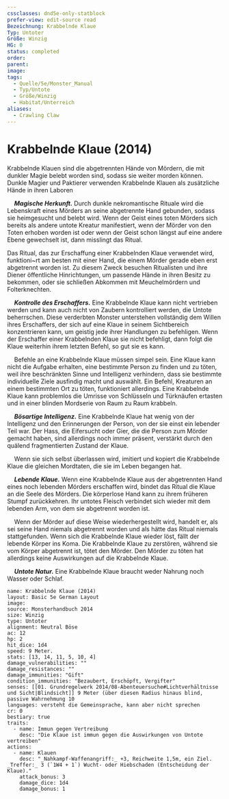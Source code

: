 ```yaml
---
cssclasses: dnd5e-only-statblock
prefer-view: edit-source read
Bezeichnung: Krabbelnde Klaue
Typ: Untoter
Größe: Winzig
HG: 0
status: completed
order:
parent:
image:
tags:
  - Quelle/5e/Monster_Manual
  - Typ/Untote
  - Größe/Winzig
  - Habitat/Unterreich
aliases:
  - Crawling Claw
---
```

# Krabbelnde Klaue (2014)
Krabbelnde Klauen sind die abgetrennten Hände von Mördern, die mit dunkler Magie belebt worden sind, sodass sie weiter morden können. Dunkle Magier und Paktierer verwenden Krabbelnde Klauen als zusätzliche Hände in ihren Laboren

$\quad$**_Magische Herkunft._** Durch dunkle nekromantische Rituale wird die Lebenskraft eines Mörders an seine abgetrennte Hand gebunden, sodass sie heimgesucht und belebt wird. Wenn der Geist eines toten Mörders sich bereits als andere untote Kreatur manifestiert, wenn der Mörder von den Toten erhoben worden ist oder wenn der Geist schon längst auf eine andere Ebene gewechselt ist, dann misslingt das Ritual.

Das Ritual, das zur Erschaffung einer Krabbelnden Klaue verwendet wird, funktioni~rt am besten mit einer Hand, die einem Mörder gerade eben erst abgetrennt worden ist. Zu diesem Zweck besuchen Ritualisten und ihre Diener öffentliche Hinrichtungen, um passende Hände in ihren Besitz zu bekommen, oder sie schließen Abkommen mit Meuchelmördern und Folterknechten.

$\quad$**_Kontrolle des Erschaffers._** Eine Krabbelnde Klaue kann nicht vertrieben werden und kann auch nicht von Zaubern kontrolliert werden, die Untote beherrschen. Diese verderbten Monster unterstehen vollständig dem Willen ihres Erschaffers, der sich auf eine Klaue in seinem Sichtbereich konzentrieren kann, um geistig jede ihrer Handlungen zu befehligen. Wenn der Erschaffer einer Krabbelnden Klaue sie nicht befehligt, dann folgt die Klaue weiterhin ihrem letzten Befehl, so gut sie es kann.

$\quad$Befehle an eine Krabbelnde Klaue müssen simpel sein. Eine Klaue kann nicht die Aufgabe erhalten, eine bestimmte Person zu finden und zu töten, weil ihre beschränkten Sinne und Intelligenz verhindern, dass sie bestimmte individuelle Ziele ausfindig macht und auswählt. Ein Befehl, Kreaturen an einem bestimmten Ort zu töten, funktioniert allerdings. Eine Krabbelnde Klaue kann problemlos die Umrisse von Schlüsseln und Türknäufen ertasten und in einer blinden Mordserie von Raum zu Raum krabbeln.

$\quad$**_Bösartige Intelligenz._** Eine Krabbelnde Klaue hat wenig von der Intelligenz und den Erinnerungen der Person, von der sie einst ein lebender Teil war. Der Hass, die Eifersucht oder Gier, die die Person zum Mörder gemacht haben, sind allerdings noch immer präsent, verstärkt durch den quälend fragmentierten Zustand der Klaue.

$\quad$Wenn sie sich selbst überlassen wird, imitiert und kopiert die Krabbelnde Klaue die gleichen Mordtaten, die sie im Leben begangen hat.

$\quad$**_Lebende Klaue._** Wenn eine Krabbelnde Klaue aus der abgetrennten Hand eines noch lebenden Mörders erschaffen wird, bindet das Ritual die Klaue an die Seele des Mörders. Die körperlose Hand kann zu ihrem früheren Stumpf zurückkehren. Ihr untotes Fleisch verbindet sich wieder mit dem lebenden Arm, von dem sie abgetrennt worden ist.

$\quad$Wenn der Mörder auf diese Weise wiederhergestellt wird, handelt er, als sei seine Hand niemals abgetrennt worden und als hätte das Ritual niemals stattgefunden. Wenn sich die Krabbelnde Klaue wieder löst, fällt der lebende Körper ins Koma. Die Krabbelnde Klaue zu zerstören, während sie vom Körper abgetrennt ist, tötet den Mörder. Den Mörder zu töten hat allerdings keine Auswirkungen auf die Krabbelnde Klaue.

$\quad$**_Untote Natur._** Eine Krabbelnde Klaue braucht weder Nahrung noch Wasser oder Schlaf.

```statblock
name: Krabbelnde Klaue (2014)
layout: Basic 5e German Layout
image: 
source: Monsterhandbuch 2014
size: Winzig
type: Untoter
alignment: Neutral Böse
ac: 12
hp: 2
hit_dice: 1d4
speed: 9 Meter.
stats: [13, 14, 11, 5, 10, 4]
damage_vulnerabilities: ""
damage_resistances: ""
damage_immunities: "Gift"
condition_immunities: "Bezaubert, Erschöpft, Vergifter"
senses: [[01. Grundregelwerk 2014/08-Abenteuersuche#Lichtverhältnisse und Sicht|Blindsicht]] 9 Meter (über diesen Radius hinaus blind, passive Wahrnehmung 10
languages: versteht die Gemeinsprache, kann aber nicht sprechen
cr: 0
bestiary: true
traits:
  - name: Immun gegen Vertreibung
    desc: "Die Klaue ist immun gegen die Auswirkungen von Untote vertreiben"
actions:
  - name: Klauen
    desc: "_Nahkampf-Waffenangriff:_ +3, Reichweite 1,5m, ein Ziel. _Treffer:_ 3 (`1W4 + 1`) Wucht- oder Hiebschaden (Entscheidung der Klaue)."
    attack_bonus: 3
    damage_dice: 1d4
    damage_bonus: 1
```